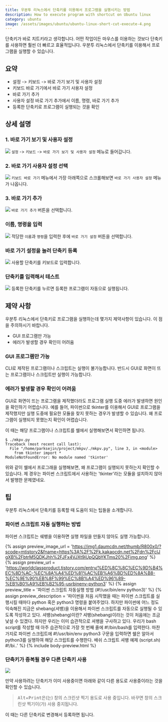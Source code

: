 ```yaml
---
title: 우분투 리눅스에서 단축키를 이용해서 프로그램을 실행시키는 방법
description: How to execute program with shortcut on Ubuntu linux
category: ubuntu
image: /assets/images/ubuntu/ubuntu-linux-short-cut-execute-4.png
---
```


단축키가 바로 치트키라고 생각합니다. 
어떤 작업이든 마우스를 이용하는 것보다 단축키를 사용하면 훨씬 더 빠르고 효율적입니다. 
우분투 리눅스에서 단축키를 이용해서 프로그램을 실행할 수 있습니다. 


요약
---

- 설정 -> 키보드 -> 바로 가기 보기 및 사용자 설정
- 키보드 바로 가기에서 바로 가기 사용자 설정
- 바로 가기 추가
- 사용자 설정 바로 가기 추가에서 이름, 명령, 바로 가기 추가
- 등록한 단축키로 프로그램이 실행되는 것을 확인


상세 설명
---

### 1. 바로 가기 보기 및 사용자 설정
![](/assets/images/ubuntu/ubuntu-linux-short-cut-execute.png)
`설정` -> `키보드` -> `바로 가기 보기 및 사용자 설정` 메뉴로 들어갑니다.

### 2. 바로 가기 사용자 설정 선택
![](/assets/images/ubuntu/ubuntu-linux-short-cut-execute-2.png)
`키보드 바로 가기` 메뉴에서 가장 아래쪽으로 스크롤해보면 `바로 가기 사용자 설정` 메뉴가 나옵니다. 

### 3. 바로 가기 추가
![](/assets/images/ubuntu/ubuntu-linux-short-cut-execute-3.png)
`바로 가기 추가` 버튼을 선택합니다. 

### 이름, 명령을 입력
![](/assets/images/ubuntu/ubuntu-linux-short-cut-execute-4.png)
적당한 `이름`과 `명령`을 입력한 후에 `바로 가기 설정` 버튼을 선택합니다.

### 바로 가기 설정을 눌러 단축키 등록
![](/assets/images/ubuntu/ubuntu-linux-short-cut-execute-5.png)
사용할 단축키를 키보드로 입력합니다. 

### 단축키를 입력해서 테스트
![](/assets/images/ubuntu/ubuntu-linux-short-cut-execute-6.png)
등록한 단축키를 누르면 등록한 프로그램이 자동으로 실행됩니다. 

제약 사항
---

우분투 리눅스에서 단축키로 프로그램을 실행하는데 몇가지 제약사항이 있습니다. 
이 점을 주의하시기 바랍니다. 

- GUI 프로그램만 가능
- 에러가 발생할 경우 확인이 어려움

### GUI 프로그램만 가능

CLI로 제작된 프로그램이나 스크립트는 실행이 불가능합니다. 
반드시 GUI로 화면이 뜨는 프로그램이나 스크립트만 실행이 가능합니다. 


### 에러가 발생할 경우 확인이 어려움

GUI로 화면이 뜨는 프로그램을 제작했더라도 프로그램 실행 도중 에러가 발생하면 원인을 확인하기 어렵습니다. 
예를 들어, 파이썬으로 tkinter를 이용해서 GUI로 프로그램을 제작했지만 실행 도중에 필요한 모듈을 찾지 못하는 경우가 발생할 수 있습니다. 
왜 프로그램이 실행되지 못했는지 확인이 어렵습니다. 


이 때는 해당 프로그램이나 스크립트를 쉘에서 실행해보면서 확인하면 됩니다. 

```
$ ./mkpv.py 
Traceback (most recent call last):
  File "/home/parksejin/project/mkpv/./mkpv.py", line 3, in <module>
    from tkinter import *
ModuleNotFoundError: No module named 'tkinter'

```

위와 같이 쉘에서 프로그래을 실행해보면, 왜 프로그램이 실행되지 못하는지 확인할 수 있습니다. 
제 경우는 파이썬 스크립트에서 사용하는 'tkinter'라는 모듈을 설치하지 않아서 발행한 문제였네요. 


팁
---

우분투 리눅스에서 단축키를 등록할 때 도움이 되는 팁들을 소개합니다. 

### 파이썬 스크립트 자동 실행하는 방법

파이썬 스크립트는 쉐뱅을 이용하면 실행 파일을 만들지 않아도 실행 가능합니다. 

{% assign preview_image_url = 'https://img1.daumcdn.net/thumb/R800x0/?scode=mtistory2&fname=https%3A%2F%2Fk.kakaocdn.net%2Fdn%2FclJgXB%2FbtrM5QDKJhh%2FJFx4VJXt9iUpQQbYKTms20%2Fimg.png' %}
{% assign preview_url = 'https://worldclassproduct.tistory.com/entry/%ED%8C%8C%EC%9D%B4%EC%8D%AC-%EC%8A%A4%ED%81%AC%EB%A6%BD%ED%8A%B8-%EC%9E%90%EB%8F%99%EC%8B%A4%ED%96%89-%EB%B0%A9%EB%B2%95-usrbinenv-python3' %}
{% assign preview_title = '파이썬 스크립트 자동실행 방법 (#!/usr/bin/env python3)' %}
{% assign preview_description = '파이썬을 처음 시작했을 때는 파이썬 스크립트를 실행시킬 때마다 python 혹은 python3 명령을 붙여주었다. 하지만 파이썬에 어느 정도 익숙해진 지금은 shebang(셔뱅)을 이용해서 파이썬 스크립트를 자동으로 실행될 수 있도록 작성하고 있다. 셔뱅(shebang)이란? 셔뱅(shebang)이라는 것이 처음에는 조금 낯설 수 있겠다. 하지만 우리는 이미 습관적으로 셔뱅을 구사하고 있다. 우리가 bash script를 작성할 때 아주 습관적으로 가장 첫 번째 줄에 #!/bin/bash를 입력한다. 마찬가지로 파이썬 스크립트에 #!/usr/bin/env python3 구문을 입력하면 쉘은 알아서 python3를 실행하여 해당 스크립트를 수행한다. 배쉬 스크립트 셔뱅 예제 (script.sh) #!/bi..' %}
{% include body-preview.html %}

### 단축키가 중복될 경우 다른 단축키 사용

![](/assets/images/ubuntu/ubuntu-linux-short-cut-execute-7.png)

만약 사용하려는 단축키가 이미 사용중이면 아래와 같이 다른 용도로 사용중이라는 것을 확인할 수 있습니다. 

><kbd>Alt</kbd>+<kbd>Print</kbd>은(는) 창의 스크린샷 찍기 용도로 사용 중입니다. 바꾸면 창의 스크린샷 찍기이(가) 사용 중지됩니다.

이 때는 다른 단축키로 변경해서 등록하면 됩니다. 
